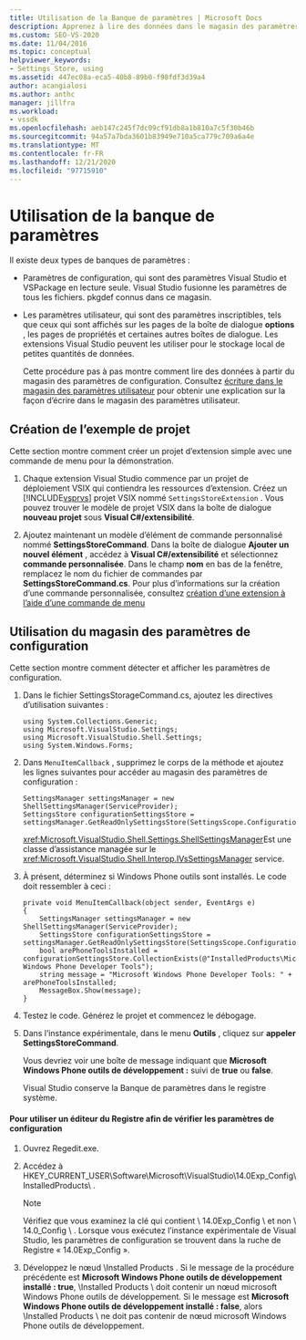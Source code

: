 ```yaml
---
title: Utilisation de la Banque de paramètres | Microsoft Docs
description: Apprenez à lire des données dans le magasin des paramètres de configuration, qui sont des paramètres Visual Studio et VSPackage en lecture seule.
ms.custom: SEO-VS-2020
ms.date: 11/04/2016
ms.topic: conceptual
helpviewer_keywords:
- Settings Store, using
ms.assetid: 447ec08a-eca5-40b8-89b0-f98fdf3d39a4
author: acangialosi
ms.author: anthc
manager: jillfra
ms.workload:
- vssdk
ms.openlocfilehash: aeb147c245f7dc09cf91db8a1b810a7c5f30b46b
ms.sourcegitcommit: 94a57a7bda3601b83949e710a5ca779c709a6a4e
ms.translationtype: MT
ms.contentlocale: fr-FR
ms.lasthandoff: 12/21/2020
ms.locfileid: "97715910"
---
```

# <a name="using-the-settings-store"></a>Utilisation de la banque de paramètres
Il existe deux types de banques de paramètres :

- Paramètres de configuration, qui sont des paramètres Visual Studio et VSPackage en lecture seule. Visual Studio fusionne les paramètres de tous les fichiers. pkgdef connus dans ce magasin.

- Les paramètres utilisateur, qui sont des paramètres inscriptibles, tels que ceux qui sont affichés sur les pages de la boîte de dialogue **options** , les pages de propriétés et certaines autres boîtes de dialogue. Les extensions Visual Studio peuvent les utiliser pour le stockage local de petites quantités de données.

  Cette procédure pas à pas montre comment lire des données à partir du magasin des paramètres de configuration. Consultez [écriture dans le magasin des paramètres utilisateur](../extensibility/writing-to-the-user-settings-store.md) pour obtenir une explication sur la façon d’écrire dans le magasin des paramètres utilisateur.

## <a name="creating-the-example-project"></a>Création de l’exemple de projet
 Cette section montre comment créer un projet d’extension simple avec une commande de menu pour la démonstration.

1. Chaque extension Visual Studio commence par un projet de déploiement VSIX qui contiendra les ressources d’extension. Créez un [!INCLUDE[vsprvs](../code-quality/includes/vsprvs_md.md)] projet VSIX nommé `SettingsStoreExtension` . Vous pouvez trouver le modèle de projet VSIX dans la boîte de dialogue **nouveau projet** sous **Visual C#/extensibilité**.

2. Ajoutez maintenant un modèle d’élément de commande personnalisé nommé **SettingsStoreCommand**. Dans la boîte de dialogue **Ajouter un nouvel élément** , accédez à **Visual C#/extensibilité** et sélectionnez **commande personnalisée**. Dans le champ **nom** en bas de la fenêtre, remplacez le nom du fichier de commandes par **SettingsStoreCommand.cs**. Pour plus d’informations sur la création d’une commande personnalisée, consultez [création d’une extension à l’aide d’une commande de menu](../extensibility/creating-an-extension-with-a-menu-command.md)

## <a name="using-the-configuration-settings-store"></a>Utilisation du magasin des paramètres de configuration
 Cette section montre comment détecter et afficher les paramètres de configuration.

1. Dans le fichier SettingsStorageCommand.cs, ajoutez les directives d’utilisation suivantes :

   ```
   using System.Collections.Generic;
   using Microsoft.VisualStudio.Settings;
   using Microsoft.VisualStudio.Shell.Settings;
   using System.Windows.Forms;
   ```

2. Dans `MenuItemCallback` , supprimez le corps de la méthode et ajoutez les lignes suivantes pour accéder au magasin des paramètres de configuration :

   ```
   SettingsManager settingsManager = new ShellSettingsManager(ServiceProvider);
   SettingsStore configurationSettingsStore = settingsManager.GetReadOnlySettingsStore(SettingsScope.Configuration);
   ```

    <xref:Microsoft.VisualStudio.Shell.Settings.ShellSettingsManager>Est une classe d’assistance managée sur le <xref:Microsoft.VisualStudio.Shell.Interop.IVsSettingsManager> service.

3. À présent, déterminez si Windows Phone outils sont installés. Le code doit ressembler à ceci :

   ```
   private void MenuItemCallback(object sender, EventArgs e)
   {
       SettingsManager settingsManager = new ShellSettingsManager(ServiceProvider);
       SettingsStore configurationSettingsStore = settingsManager.GetReadOnlySettingsStore(SettingsScope.Configuration);
       bool arePhoneToolsInstalled = configurationSettingsStore.CollectionExists(@"InstalledProducts\Microsoft Windows Phone Developer Tools");
       string message = "Microsoft Windows Phone Developer Tools: " + arePhoneToolsInstalled;
       MessageBox.Show(message);
   }
   ```

4. Testez le code. Générez le projet et commencez le débogage.

5. Dans l’instance expérimentale, dans le menu **Outils** , cliquez sur **appeler SettingsStoreCommand**.

    Vous devriez voir une boîte de message indiquant que **Microsoft Windows Phone outils de développement :**  suivi de **true** ou **false**.

   Visual Studio conserve la Banque de paramètres dans le registre système.

#### <a name="to-use-a-registry-editor-to-verify-configuration-settings"></a>Pour utiliser un éditeur du Registre afin de vérifier les paramètres de configuration

1. Ouvrez Regedit.exe.

2. Accédez à HKEY_CURRENT_USER\Software\Microsoft\VisualStudio\14.0Exp_Config\InstalledProducts\\ .

    > [!NOTE]
    > Vérifiez que vous examinez la clé qui contient \ 14.0Exp_Config \ et non \ 14.0_Config \\ . Lorsque vous exécutez l’instance expérimentale de Visual Studio, les paramètres de configuration se trouvent dans la ruche de Registre « 14.0Exp_Config ».

3. Développez le nœud \Installed Products \. Si le message de la procédure précédente est **Microsoft Windows Phone outils de développement installé : true**, \Installed Products \ doit contenir un nœud microsoft Windows Phone outils de développement. Si le message est **Microsoft Windows Phone outils de développement installé : false**, alors \Installed Products \ ne doit pas contenir de nœud microsoft Windows Phone outils de développement.
